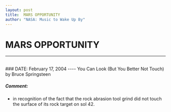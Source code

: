 ```yaml
---
layout: post
title:  MARS OPPORTUNITY
author: "NASA: Music to Wake Up By"
---
```


# MARS OPPORTUNITY
----
<br/>
### DATE: February 17, 2004
----
You Can Look (But You Better Not Touch) by Bruce Springsteen

##### Comment:
* in recognition of the fact that the rock abrasion tool grind did not touch the surface of its rock target on sol 42.

